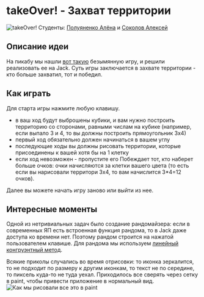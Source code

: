 # takeOver! - Захват территории
![takeOver!](https://imgur.com/a/jemdfz8)
Студенты: [Полуяненко Алёна](https://github.com/NiripsaKakVsegda) и [Соколов Алексей](https://github.com/AlexUran)

## Описание идеи
На пикабу мы нашли [вот такую](https://pikabu.ru/story/ta_samaya_mini_igra_v_konsoli_da_na_c_6972843) безымянную игру, и решили реализовать ее на Jack. Суть игры заключается в захвате территории - кто больше захватил, тот и победил. 

## Как играть
Для старта игры нажмите любую клавишу.
- в ваш ход будут выброшены кубики, и вам нужно построить территорию со сторонами, равными числам на кубике (например, если выпало 3 и 4, то вы должны построить прямоугольник 3х4)
- первый ход обязательно должен начинаться в вашем углу
- последующие ходы вы должны рисовать территории, которые присоединены к вашей хотя бы на 1 клетку
- если ход невозможен - пропустите его
Побеждает тот, кто наберет больше очков: очки начисляются за клетки вашего цвета (то есть если вы нарисовали территори 3х4, то вам начислится 3*4=12 очков).

Далее вы можете начать игру заново или выйти из нее.

## Интересные моменты
Одной из нетривиальных задач было создание рандомайзера: если в современных ЯП есть встроенная функция рандома, то в Jack даже доступа ко времени нет. Поэтому рандом строится на нажатой пользователем клавише. Для рандома мы используем [линейный конгруэнтный метод](https://ru.wikipedia.org/wiki/%D0%9B%D0%B8%D0%BD%D0%B5%D0%B9%D0%BD%D1%8B%D0%B9_%D0%BA%D0%BE%D0%BD%D0%B3%D1%80%D1%83%D1%8D%D0%BD%D1%82%D0%BD%D1%8B%D0%B9_%D0%BC%D0%B5%D1%82%D0%BE%D0%B4).

Всякие приколы случались во время отрисовки: то иконка зеркалится, то не подходит по размеру к другим иконкам, то текст не по середине, то пиксель куда-то не туда уехал. Приходилось все сверять через сетку в paint, чтобы привести приложение в нормальный вид.
![Как мы рисовали все это в paint](https://imgur.com/a/eZKA0YN)








